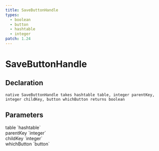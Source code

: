 ```yaml
---
title: SaveButtonHandle
types:
  - boolean
  - button
  - hashtable
  - integer
patch: 1.24
---
```


# SaveButtonHandle

## Declaration

```
native SaveButtonHandle takes hashtable table, integer parentKey, integer childKey, button whichButton returns boolean
```

## Parameters
<dl>
  <dt>table `hashtable`</dt>
  <dd></dd>

  <dt>parentKey `integer`</dt>
  <dd></dd>

  <dt>childKey `integer`</dt>
  <dd></dd>

  <dt>whichButton `button`</dt>
  <dd></dd>
</dl>